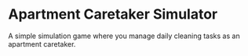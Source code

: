 # Apartment Caretaker Simulator

A simple simulation game where you manage daily cleaning tasks as an apartment caretaker.
